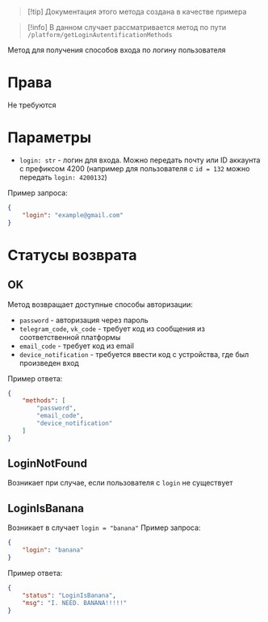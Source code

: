 > [!tip] Документация этого метода создана в качестве примера

> [!info] В данном случает рассматривается метод по пути `/platform/getLoginAutentificationMethods`

Метод для получения способов входа по логину пользователя

# Права
Не требуются

# Параметры
* `login: str` - логин для входа. Можно передать почту или ID аккаунта с префиксом 4200 (например для пользователя с `id = 132` можно передать  `login: 4200132`)

Пример запроса:
```json
{
	"login": "example@gmail.com"
}
```

# Статусы возврата
## OK
Метод возвращает доступные способы авторизации:
* `password` - авторизация через пароль
* `telegram_code`,  `vk_code` - требует код из сообщения из соответственной платформы
* `email_code` - требует код из email
* `device_notification` - требуется ввести код с устройства, где был произведен вход

Пример ответа:
```json
{
	"methods": [
		"password",
		"email_code",
		"device_notification"
	]
}
```

## LoginNotFound
Возникает при случае, если пользователя с `login`  не существует

## LoginIsBanana
Возникает в случает `login = "banana"`
Пример запроса:

```json
{
	"login": "banana"
}
```

Пример ответа:
```json
{
	"status": "LoginIsBanana",
	"msg": "I. NEED. BANANA!!!!!"
}
```

